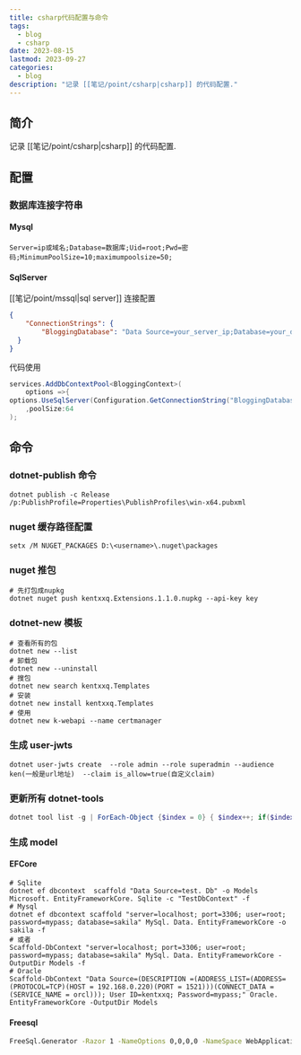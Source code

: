 ```yaml
---
title: csharp代码配置与命令
tags:
  - blog
  - csharp
date: 2023-08-15
lastmod: 2023-09-27
categories:
  - blog
description: "记录 [[笔记/point/csharp|csharp]] 的代码配置."
---
```


## 简介

记录 [[笔记/point/csharp|csharp]] 的代码配置.

## 配置

### 数据库连接字符串

#### Mysql

```
Server=ip或域名;Database=数据库;Uid=root;Pwd=密码;MinimumPoolSize=10;maximumpoolsize=50;
```

#### SqlServer

[[笔记/point/mssql|sql server]] 连接配置

```json
{
    "ConnectionStrings": {
        "BloggingDatabase": "Data Source=your_server_ip;Database=your_database_name;User ID=your_username;Min Pool Size=10;Password=your_password;Connect Timeout=30;Encrypt=False;TrustServerCertificate=False;ApplicationIntent=ReadWrite;MultiSubnetFailover=False"
  }
}
```

代码使用

```csharp
services.AddDbContextPool<BloggingContext>(
    options =>{
options.UseSqlServer(Configuration.GetConnectionString("BloggingDatabase")); }
    ,poolSize:64
);
```

## 命令

### dotnet-publish 命令

```shell
dotnet publish -c Release /p:PublishProfile=Properties\PublishProfiles\win-x64.pubxml
```

### nuget 缓存路径配置

```shell
setx /M NUGET_PACKAGES D:\<username>\.nuget\packages
```

### nuget 推包

```shell
# 先打包成nupkg
dotnet nuget push kentxxq.Extensions.1.1.0.nupkg --api-key key
```

### dotnet-new 模板

```shell
# 查看所有的包
dotnet new --list
# 卸载包
dotnet new --uninstall
# 搜包
dotnet new search kentxxq.Templates
# 安装
dotnet new install kentxxq.Templates
# 使用
dotnet new k-webapi --name certmanager 
```

### 生成 user-jwts

```shell
dotnet user-jwts create  --role admin --role superadmin --audience ken(一般是url地址)  --claim is_allow=true(自定义claim)
```

### 更新所有 dotnet-tools

```powershell
dotnet tool list -g | ForEach-Object {$index = 0} { $index++; if($index -gt 2) { dotnet tool update -g $_.split(" ")[0] } }
```

### 生成 model

#### EFCore

```shell
# Sqlite
dotnet ef dbcontext  scaffold "Data Source=test. Db" -o Models Microsoft. EntityFrameworkCore. Sqlite -c "TestDbContext" -f
# Mysql
dotnet ef dbcontext scaffold "server=localhost; port=3306; user=root; password=mypass; database=sakila" MySql. Data. EntityFrameworkCore -o sakila -f
# 或者
Scaffold-DbContext "server=localhost; port=3306; user=root; password=mypass; database=sakila" MySql. Data. EntityFrameworkCore -OutputDir Models -f
# Oracle 
Scaffold-DbContext "Data Source=(DESCRIPTION =(ADDRESS_LIST=(ADDRESS=(PROTOCOL=TCP)(HOST = 192.168.0.220)(PORT = 1521)))(CONNECT_DATA =(SERVICE_NAME = orcl))); User ID=kentxxq; Password=mypass;" Oracle. EntityFrameworkCore -OutputDir Models
```

#### Freesql

```bash
FreeSql.Generator -Razor 1 -NameOptions 0,0,0,0 -NameSpace WebApplication1 -DB "MySql,data source=ip或地址;port=3306;user id=用户名;password=密码;initial catalog=库名;charset=utf8;sslmode=none;max pool size=2"
```
